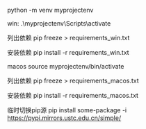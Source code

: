 python -m venv myprojectenv


win:
.\myprojectenv\Scripts\activate

列出依赖
pip freeze > requirements_win.txt

安装依赖
pip install -r requirements_win.txt

macos
source myprojectenv/bin/activate

列出依赖
pip freeze > requirements_macos.txt

安装依赖
pip install -r requirements_macos.txt

临时切换pip源
pip install some-package -i https://pypi.mirrors.ustc.edu.cn/simple/
